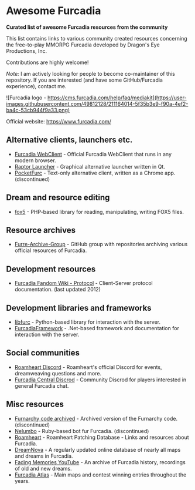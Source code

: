 # Awesome Furcadia

**Curated list of awesome Furcadia resources from the community**

This list contains links to various community created resources concerning the free-to-play MMORPG Furcadia developed by Dragon's Eye Productions, Inc.

Contributions are highly welcome!

*Note:* I am actively looking for people to become co-maintainer of this repository. If you are interested (and have some GitHub/Furcadia experience), contact me. 

![Furcadia logo - https://cms.furcadia.com/help/faq/mediakit](https://user-images.githubusercontent.com/49812128/211164014-5f35b3e9-f90a-4ef2-ba4c-53cb944f9a33.png)

Official website: https://www.furcadia.com/

## Alternative clients, launchers etc.

* [Furcadia WebClient](https://play.furcadia.com/) - Official Furcadia WebClient that runs in any modern browser.
* [Raptor Launcher](https://raptorlauncher.github.io/) - Graphical alternative launcher written in Qt.
* [PocketFurc](https://github.com/merklejerk/pocketfurc) - Text-only alternative client, written as a Chrome app. (discontinued)


## Dream and resource editing

* [fox5](https://github.com/phoe/fox5) - PHP-based library for reading, manipulating, writing FOX5 files.

## Resource archives

* [Furre-Archive-Group](https://github.com/Furre-Archive-Group) - GitHub group with repositories archiving various official resources of Furcadia.


## Development resources

* [Furcadia Fandom Wiki - Protocol](https://furcadia.fandom.com/wiki/Protocol) - Client-Server protocol documentation. (last updated 2012)


## Development libraries and frameworks

* [libfurc](https://github.com/FelixWolf/libfurc) - Python-based library for interaction with the server.
* [FurcadiaFramework](https://starship-avalon-projects.github.io/FurcadiaFramework/) - .Net-based framework and documentation for interaction with the server.

## Social communities

* [Roamheart Discord](https://discord.com/invite/qzykHCrrua) - Roamheart's official Discord for events, dreamweaving questions and more.
* [Furcadia Central Discrod](https://discord.com/invite/zhmbqSM) - Community Discrod for players interested in general Furcadia chat.

## Misc resources

* [Furnarchy code archived](https://github.com/LothusMarque/Furnarchy) - Archived version of the Furnarchy code. (discontinued)
* [Nelumbo](https://github.com/Treeki/Nelumbo) - Ruby-based bot fur Furcadia. (discontinued)
* [Roamheart](https://roamheart.net/resources) - Roamheart Patching Database - Links and resources about Furcadia.
* [DreamNova](https://dreamnova.net/) - A regularly updated online database of nearly all maps and dreams in Furcadia.
* [Fading Memories YouTube](https://www.youtube.com/@FadingMemories) - An archive of Furcadia history, recordings of old and new dreams.
* [Furcadia Atlas](https://www.angelfire.com/my/furcadia/fhs/index.html) - Main maps and contest winning entries throughout the years.